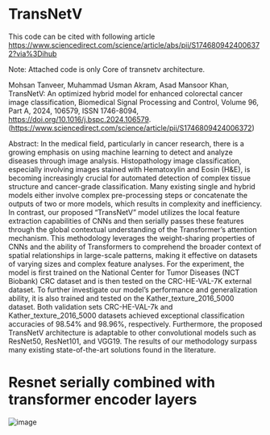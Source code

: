 # TransNetV
This code can be cited with following article
https://www.sciencedirect.com/science/article/abs/pii/S1746809424006372?via%3Dihub

Note: Attached code is only Core of transnetv architecture.

Mohsan Tanveer, Muhammad Usman Akram, Asad Mansoor Khan,
TransNetV: An optimized hybrid model for enhanced colorectal cancer image classification,
Biomedical Signal Processing and Control,
Volume 96, Part A,
2024,
106579,
ISSN 1746-8094,
https://doi.org/10.1016/j.bspc.2024.106579.
(https://www.sciencedirect.com/science/article/pii/S1746809424006372)

Abstract: In the medical field, particularly in cancer research, there is a growing emphasis on using machine learning to detect and analyze diseases through image analysis. Histopathology image classification, especially involving images stained with Hematoxylin and Eosin (H&E), is becoming increasingly crucial for automated detection of complex tissue structure and cancer-grade classification. Many existing single and hybrid models either involve complex pre-processing steps or concatenate the outputs of two or more models, which results in complexity and inefficiency. In contrast, our proposed “TransNetV” model utilizes the local feature extraction capabilities of CNNs and then serially passes these features through the global contextual understanding of the Transformer’s attention mechanism. This methodology leverages the weight-sharing properties of CNNs and the ability of Transformers to comprehend the broader context of spatial relationships in large-scale patterns, making it effective on datasets of varying sizes and complex feature analyses. For the experiment, the model is first trained on the National Center for Tumor Diseases (NCT Biobank) CRC dataset and is then tested on the CRC-HE-VAL-7K external dataset. To further investigate our model’s performance and generalization ability, it is also trained and tested on the Kather_texture_2016_5000 dataset. Both validation sets CRC-HE-VAL-7k and Kather_texture_2016_5000 datasets achieved exceptional classification accuracies of 98.54% and 98.96%, respectively. Furthermore, the proposed TransNetV architecture is adaptable to other convolutional models such as ResNet50, ResNet101, and VGG19. The results of our methodology surpass many existing state-of-the-art solutions found in the literature.
# Resnet serially combined with transformer encoder layers

![image](https://github.com/user-attachments/assets/3fe7a7fa-3db7-40a3-a254-2632fa843b41)

